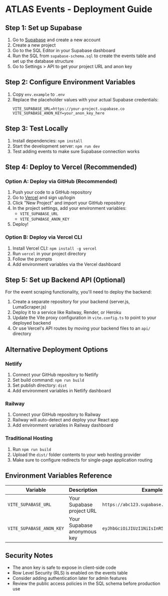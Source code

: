 # ATLAS Events - Deployment Guide

## Step 1: Set up Supabase

1. Go to [Supabase](https://supabase.com) and create a new account
2. Create a new project
3. Go to the SQL Editor in your Supabase dashboard
4. Run the SQL from `supabase-schema.sql` to create the events table and set up the database structure
5. Go to Settings > API to get your project URL and anon key

## Step 2: Configure Environment Variables

1. Copy `env.example` to `.env`
2. Replace the placeholder values with your actual Supabase credentials:
   ```
   VITE_SUPABASE_URL=https://your-project.supabase.co
   VITE_SUPABASE_ANON_KEY=your_anon_key_here
   ```

## Step 3: Test Locally

1. Install dependencies: `npm install`
2. Start the development server: `npm run dev`
3. Test adding events to make sure Supabase connection works

## Step 4: Deploy to Vercel (Recommended)

### Option A: Deploy via GitHub (Recommended)

1. Push your code to a GitHub repository
2. Go to [Vercel](https://vercel.com) and sign up/login
3. Click "New Project" and import your GitHub repository
4. In the project settings, add your environment variables:
   - `VITE_SUPABASE_URL`
   - `VITE_SUPABASE_ANON_KEY`
5. Deploy!

### Option B: Deploy via Vercel CLI

1. Install Vercel CLI: `npm install -g vercel`
2. Run `vercel` in your project directory
3. Follow the prompts
4. Add environment variables via the Vercel dashboard

## Step 5: Set up Backend API (Optional)

For the event scraping functionality, you'll need to deploy the backend:

1. Create a separate repository for your backend (server.js, LumaScraper.js)
2. Deploy it to a service like Railway, Render, or Heroku
3. Update the Vite proxy configuration in `vite.config.ts` to point to your deployed backend
4. Or use Vercel's API routes by moving your backend files to an `api/` directory

## Alternative Deployment Options

### Netlify
1. Connect your GitHub repository to Netlify
2. Set build command: `npm run build`
3. Set publish directory: `dist`
4. Add environment variables in Netlify dashboard

### Railway
1. Connect your GitHub repository to Railway
2. Railway will auto-detect and deploy your React app
3. Add environment variables in Railway dashboard

### Traditional Hosting
1. Run `npm run build`
2. Upload the `dist/` folder contents to your web hosting provider
3. Make sure to configure redirects for single-page application routing

## Environment Variables Reference

| Variable | Description | Example |
|----------|-------------|---------|
| `VITE_SUPABASE_URL` | Your Supabase project URL | `https://abc123.supabase.co` |
| `VITE_SUPABASE_ANON_KEY` | Your Supabase anonymous key | `eyJhbGciOiJIUzI1NiIsInR5cCI6IkpXVCJ9...` |

## Security Notes

- The anon key is safe to expose in client-side code
- Row Level Security (RLS) is enabled on the events table
- Consider adding authentication later for admin features
- Review the public access policies in the SQL schema before production use 